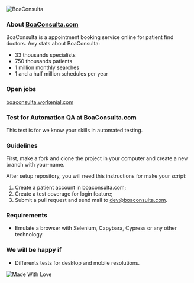 ![BoaConsulta](https://www.boaconsulta.com/assets/icons/logo-preferencial/logo-preferencial-r-g-b@2x.png)

### About [BoaConsulta.com](https://www.boaconsulta.com)
BoaConsulta is a appointment booking service online for patient find doctors. Any stats about BoaConsulta:

* 33 thousands specialists
* 750 thousands patients
* 1 million monthly searches
* 1 and a half million schedules per year

### Open jobs
[boaconsulta.workenial.com](https://boaconsulta.workenial.com)

### Test for Automation QA at BoaConsulta.com
This test is for we know your skills in automated testing.

### Guidelines
First, make a fork and clone the project in your computer and create a new branch with your-name.

After setup repository, you will need this instructions for make your script:

1. Create a patient account in boaconsulta.com;
2. Create a test coverage for login feature;
3. Submit a pull request and send mail to dev@boaconsulta.com.

### Requirements
* Emulate a browser with Selenium, Capybara, Cypress or any other technology.

### We will be happy if
* Differents tests for desktop and mobile resolutions.

![Made With Love](https://forthebadge.com/images/badges/built-with-love.svg)
